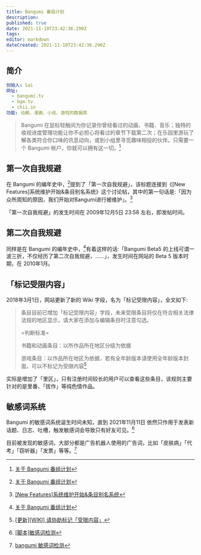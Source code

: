 ```yaml
---
title: Bangumi 番组计划
description: 
published: true
date: 2021-11-10T23:42:36.290Z
tags: 
editor: markdown
dateCreated: 2021-11-10T23:42:36.290Z
---
```


## 简介

```YAML
创始人: Sai
网址:
  - bangumi.tv
  - bgm.tv
  - chii.in
功能: 动画、漫画、小说、游戏的数据库
```

> Bangumi 在鼠标轻触间为你记录你曾经看过的动画、书籍、音乐；独特的收视进度管理功能让你不必担心将看过的章节下载第二次；在乐园里游玩了解各类符合你口味的讯息动向，或到小组里寻觅趣味相投的伙伴。只需要一个 Bangumi 帐户，你就可以拥有这一切。[^bgmtl]

[^bgmtl]: [关于 Bangumi 番组计划](https://web.archive.org/web/20211108164159/http://bangumi.tv/about)

## 第一次自我规避

在 Bangumi 的编年史中，[^bgmtl]提到了「第一次自我规避」，该标题连接到《[New Features]系统维护开始&条目别名系统》这个讨论帖，其中的第一句话是:「因为众所周知的原因，我们开始对Bangumi进行被维护」。[^1273]

[^1273]: [[New Features]系统维护开始&条目别名系统](https://web.archive.org/web/20100207144218/http://bangumi.tv/group/topic/1273)

「第一次自我规避」的发生时间在 2009年12月5日 23:58 左右，即发帖时间。

## 第二次自我规避

同样是在 Bangumi 的编年史中，[^bgmtl]有着这样的话:「Bangumi Beta5 的上线可谓一波三折，不仅经历了第二次自我规避，……」，发生时间在网站的 Beta 5 版本时期，在 2010年1月。

## 「标记受限内容」

2018年3月1日，网站更新了新的 Wiki 字段，名为「标记受限内容」，全文如下:

> 条目目前已增加「标记受限内容」字段，未来受限条目将仅在符合相关法律法规的地区显示，请大家在添加与编辑条目时注意勾选。  
>
> =判断标准=
>
> 书籍和动画条目：以所作品所在地区分级为依据
>
> 游戏条目：以作品所在地区为依据，若有全年龄版本请使用全年龄版本封面，可以不标记为受限内容[^345201]

[^345201]: [[更新][WIKI] 请协助标记「受限内容」](https://web.archive.org/web/20200218221857/http://bangumi.tv/group/topic/345201)

实际是增加了「里区」，只有注册时间较长的用户可以查看这些条目，该规则主要针对的是里番、「拔作」等纯色情作品。

## 敏感词系统

Bangumi 的敏感词系统诞生时间未知，直到 2021年11月11日 依然只作用于发表新话题、日志、吐槽，触发敏感词会导致只有好友可见。[^349681]

[^349681]: [[脚本]敏感词检测](https://web.archive.org/web/20211110162311/https://bangumi.tv/group/topic/349681)

目前被发现的敏感词，大部分都是广告机器人使用的广告词，比如「皮肤病」「代考」「窃听器」「发票」等等。[^userjsw]

[^userjsw]: [bangumi 敏感词检测](https://web.archive.org/web/20211110162224/https://raw.githubusercontent.com/bangumi/scripts/master/liaune/bangumi_sensitive_words_check.user.js)

<!-- ## 详细敏感词

聊天记录 隐形眼镜 騰訊 枪 手枪 步枪 医院 皮肤病 精神病 香烟 大麻 摇头丸 可卡因 海洛因 冰毒 春药 妓女 嫖娼 援交 找小姐 找小妹 上门服务 特殊服务 商铺 批发 发票 大发 贷款 作弊 代考 代开 办证 毕业证 学位证 窃听器 手槍 步槍 醫院 皮膚病 精神病 香煙 大麻 搖頭丸 可卡因 海洛因 冰毒 春藥 妓女 嫖娼 援交 找小姐 找小妹 上門服務 特殊服務 商鋪 批發 發票 大發 貸款 作弊 代考 代開 辦證 畢業證 學位證 竊聽器 迷药 

-->
